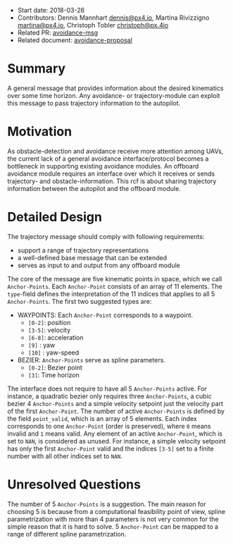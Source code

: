   * Start date: 2018-03-26
  * Contributors: Dennis Mannhart <dennis@px4.io>, Martina Rivizzigno <martina@px4.io>, Christoph Tobler <christoph@px.4io>
  * Related PR: [avoidance-msg](https://github.com/mavlink/mavlink/pull/856)
  * Related document: [avoidance-proposal](https://docs.google.com/document/d/1BQp1a6yszl9f6LDrxrkKUDDGyXxBs5C86BzvJwVbRrU/edit#heading=h.huol20joi641)
  
# Summary

A general message that provides information about the desired kinematics over some time horizon. Any avoidance- or trajectory-module can exploit this message to pass trajectory
information to the autopilot. 

  
# Motivation

As obstacle-detection and avoidance receive more attention among UAVs, the current lack of a general avoidance interface/protocol becomes a bottleneck in supporting existing avoidance modules. An offboard
avoidance module requires an interface over which it receives or sends trajectory- and obstacle-information. This rcf is about sharing trajectory information between the autopilot
and the offboard module.

# Detailed Design

The trajectory message should comply with following requirements:
* support a range of trajectory representations
* a well-defined base message that can be extended
* serves as input to and output from any offboard module

The core of the message are five kinematic points in space, which we call `Anchor-Points`. Each `Anchor-Point` consists of an array of 11 elements. The `type`-field defines the interpretation of the 11 indices that 
applies to all 5 `Anchor-Points`. 
The first two suggested types are:
* WAYPOINTS: Each `Anchor-Point` corresponds to a waypoint.
  *	`[0-2]`: position
  * `[3-5]`: velocity
  * `[6-8]`: acceleration
  * `[9]`  : yaw
  * `[10]` : yaw-speed
* BEZIER: `Anchor-Points` serve as spline parameters.
  * `[0-2]`:  Bezier point
  * `[3]`: Time horizon 
  
The interface does not require to have all 5 `Anchor-Points` active. For instance, a quadratic bezier only requires three `Anchor-Points`, a cubic bezier 4 `Anchor-Points` and a simple velocity setpoint
just the velocity part of the first `Anchor-Point`. The number of active `Anchor-Points` is defined by the field `point_valid`, which is an array of 5 elements. Each index corresponds to one `Anchor-Point` (order is preserved), where
`0` means invalid and  `1` means valid. Any element of an active `Anchor-Point`, which is set to `NAN`, is considered as unused. For instance, a simple velocity setpoint has only the first `Anchor-Point` valid and the indices `[3-5]` set to
a finite number with all other indices set to `NAN`. 

# Unresolved Questions

The number of 5 `Anchor-Points` is a suggestion. The main reason for choosing 5 is because from a computational feasibility point of view, spline parametrization with more than 4 parameters is not very common for the simple reason that it is hard to solve. 5 `Anchor-Point` can be mapped
to a range of different spline parametrization.

